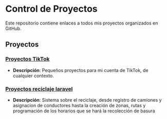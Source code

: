 # Control de Proyectos

Este repositorio contiene enlaces a todos mis proyectos organizados en GitHub.

## Proyectos 

### [Proyectos TikTok](https://github.com/Culqui10/proyectsTikTok.git)
- **Descripción**: Pequeños proyectos para mi cuenta de TikTok, de cualquier contexto.

### [Proyectos reciclaje laravel](https://github.com/Culqui10/Reciclaje-laravel.git)
- **Descripción**: Sistema sobre el reciclaje, desde registro de camiones y asignacion de conductores hasta la creación de zonas, rutas y programación de los horarios que se hará la recolección de basura

